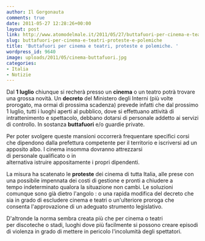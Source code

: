 ```yaml
---
author: Il Gorgonauta
comments: true
date: 2011-05-27 12:28:26+00:00
layout: post
link: http://www.atomodelmale.it/2011/05/27/buttafuori-per-cinema-e-teatri-proteste-e-polemiche/
slug: buttafuori-per-cinema-e-teatri-proteste-e-polemiche
title: 'Buttafuori per cinema e teatri, proteste e polemiche. '
wordpress_id: 9640
image: uploads/2011/05/cinema-buttafuori.jpg
categories:
- Italia
- Notizie
---
```



Dal **1 luglio** chiunque si recherà presso un **cinema** o un teatro potrà trovare una grossa novità. Un **decreto** del Ministero degli Interni (più volte prorogato, ma ormai di prossima scadenza) prevede infatti che dal prossimo 1 luglio, tutti i luoghi aperti al pubblico, dove si effettuano attività di intrattenimento e spettacolo, debbano dotarsi di personale addetto ai servizi di controllo. In sostanza **buttafuori** e/o guardie private.

Per poter svolgere queste mansioni occorrerà frequentare specifici corsi che dipendono dalla prefettura competente per il territorio e iscriversi ad un apposito albo. I cinema insomma dovranno attrezzarsi di personale qualificato o in alternativa istruire appositamente i propri dipendenti.

La misura ha scatenato le **proteste** dei cinema di tutta Italia, alle prese con una possibile impennata dei costi di gestione e pronti a chiudere a tempo indeterminato qualora la situazione non cambi. Le soluzioni comunque sono già dietro l'angolo : o una rapida modifica del decreto che sia in grado di escludere cinema e teatri o un'ulteriore proroga che consenta l'approvazione di un adeguato strumento legislativo.

D'altronde la norma sembra creata più che per cinema o teatri per discoteche o stadi, luoghi dove più facilmente si possono creare episodi di violenza in grado di mettere in pericolo l'incolumità degli spettatori.
